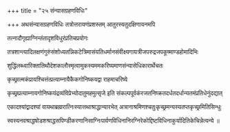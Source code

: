 +++
title = "२५ संन्यासग्रहणविधिः"

+++
अथसंन्यासग्रहणविधिः तत्रोत्तरायणंप्रशस्तम् आतुरस्यतुदक्षिणायनमपि

तत्नादौगृह्याग्निन्तंतादृशविधुरंप्रतिचप्रयोगः

तत्रशान्त्यादिलक्षणंगुरुंसंशोध्यतन्निकटेत्रिमासंयतिधर्मानसंवीक्ष्यगायत्रीजपरुद्रजपकूष्माण्डहोमादिभिः

शुद्धिंलब्ध्वारिक्तातिथौदेशकालौस्मृत्वामुकस्यममकरिष्यमाणसंन्यासेधिकारार्थेचतः

कृच्छ्रात्मकंप्रायश्चित्तंत्प्रत्याम्नायैकैकगोनिष्कयद्वा राहमाचरिष्ये

कृच्छ्रप्रत्याम्नायगोनिष्कयंद्रव्यंविप्रेभ्योदातुमहमुत्सृजे इति संकल्पपूर्वकंरजतनिष्क्रतदर्धतदर्धान्यतमंप्रतिधेनुंदद्यात्

एकादश्यांद्वादश्यां वायथाब्रह्मरात्निःस्यात्तथाश्राद्धान्यारभेत् अत्रानाश्रमिणश्चतुःकृच्छ्रमन्यस्यतप्तकृच्छ्रमितिसिन्धुः

स्वस्यनवश्राद्धषोडशश्राद्धसपिण्डीकरणानिसाग्निःपार्वणविधिनानिरग्निरेकोद्दिष्टविधिनाकुर्यादितिकेचिन्नेत्यन्ये ॥
